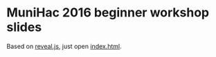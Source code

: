 MuniHac 2016 beginner workshop slides
===

Based on [reveal.js][revjs], just open [index.html](./slides/index.html).

[revjs]: http://lab.hakim.se/reveal-js/
